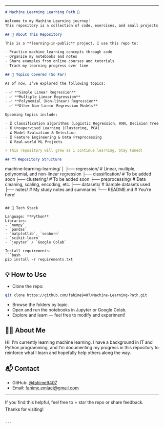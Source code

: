 
---

```markdown
# Machine Learning Learning Path 🌱

Welcome to my Machine Learning journey!  
This repository is a collection of code, exercises, and small projects that I’ve completed as I learn machine learning step by step. It is continuously updated as I progress through new topics and courses.

## 📌 About This Repository

This is a **learning-in-public** project. I use this repo to:

- Practice machine learning concepts through code
- Organize my notebooks and notes
- Share examples from online courses and tutorials
- Track my learning progress over time

## 🧠 Topics Covered (So Far)

As of now, I’ve explored the following topics:

- ✅ **Simple Linear Regression**
- ✅ **Multiple Linear Regression**
- ✅ **Polynomial (Non-linear) Regression**
- ✅ **Other Non-linear Regression Models**

Upcoming topics include:

- ⏳ Classification algorithms (Logistic Regression, KNN, Decision Trees)
- ⏳ Unsupervised Learning (Clustering, PCA)
- ⏳ Model Evaluation & Selection
- ⏳ Feature Engineering & Data Preprocessing
- ⏳ Real-world ML Projects

> This repository will grow as I continue learning. Stay tuned!

## 🗂️ Repository Structure

```

machine-learning-learning/
│
├── regression/              # Linear, multiple, polynomial, and non-linear regression
├── classification/          # To be added soon
├── clustering/              # To be added soon
├── preprocessing/           # Data cleaning, scaling, encoding, etc.
├── datasets/                # Sample datasets used
├── notes/                   # My study notes and summaries
└── README.md                # You're here!

````

## 🔧 Tech Stack

Language: **Python**  
Libraries:  
- `numpy`  
- `pandas`  
- `matplotlib`, `seaborn`  
- `scikit-learn`  
- `jupyter` / `Google Colab`

Install requirements:
```bash
pip install -r requirements.txt
````

## 💡 How to Use

* Clone the repo:

```bash
git clone https://github.com/fahime9407/Machine-Learning-Path.git
```

* Browse the folders by topic.
* Open and run the notebooks in Jupyter or Google Colab.
* Explore and learn — feel free to modify and experiment!

## 🙋‍♀️ About Me

Hi! I'm currently learning machine learning.
I have a background in IT and Python programming, and I’m documenting my progress in this repository to reinforce what I learn and hopefully help others along the way.

## 📬 Contact

* GitHub: [@fahime9407](https://github.com/yourusername)
* Email: [fahime.emlaei@gmail.com](mailto:your.email@example.com)

---

If you find this helpful, feel free to ⭐ star the repo or share feedback.
Thanks for visiting!

```

---
